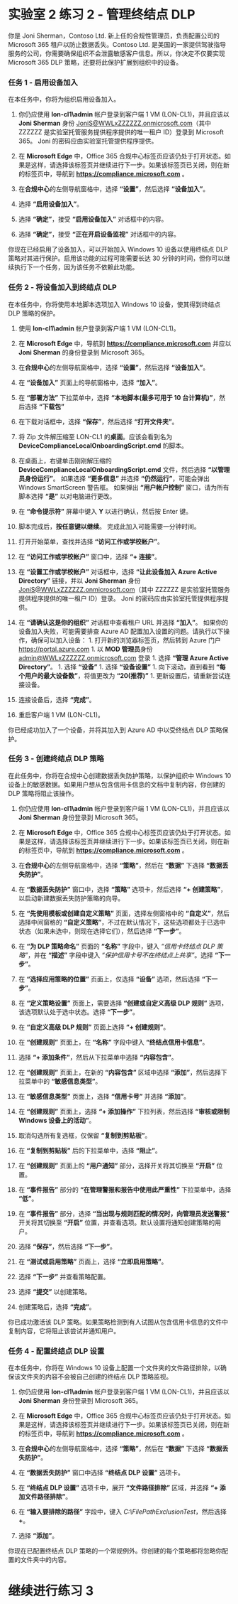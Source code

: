 ﻿# 实验室 2 练习 2 - 管理终结点 DLP

你是 Joni Sherman，Contoso Ltd. 新上任的合规性管理员，负责配置公司的 Microsoft 365 租户以防止数据丢失。Contoso Ltd. 是美国的一家提供驾驶指导服务的公司，你需要确保组织不会泄露敏感客户信息。所以，你决定不仅要实现 Microsoft 365 DLP 策略，还要将此保护扩展到组织中的设备。

### 任务 1 - 启用设备加入

在本任务中，你将为组织启用设备加入。 

1. 你仍应使用 **lon-cl1\admin** 帐户登录到客户端 1 VM (LON-CL1)，并且应该以 **Joni Sherman** 身份 JoniS@WWLxZZZZZZ.onmicrosoft.com（其中 ZZZZZZ 是实验室托管服务提供程序提供的唯一租户 ID）登录到 Microsoft 365。  Joni 的密码应由实验室托管提供程序提供。

2. 在 **Microsoft Edge** 中，Office 365 合规中心标签页应该仍处于打开状态。如果是这样，请选择该标签页并继续进行下一步。如果该标签页已关闭，则在新的标签页中，导航到 **https://compliance.microsoft.com** 。

3. 在**合规中心**的左侧导航窗格中，选择 **“设置”**，然后选择 **“设备加入”**。

4. 选择 **“启用设备加入”**。

5. 选择 **“确定”**，接受 **“启用设备加入”** 对话框中的内容。

6. 选择 **“确定”**，接受 **“正在开启设备监视”** 对话框中的内容。

你现在已经启用了设备加入，可以开始加入 Windows 10 设备以使用终结点 DLP 策略对其进行保护。启用该功能的过程可能需要长达 30 分钟的时间，但你可以继续执行下一个任务，因为该任务不依赖此功能。

### 任务 2 - 将设备加入到终结点 DLP

在本任务中，你将使用本地脚本选项加入 Windows 10 设备，使其得到终结点 DLP 策略的保护。

1. 使用 **lon-cl1\admin** 帐户登录到客户端 1 VM (LON-CL1)。

2. 在 **Microsoft Edge** 中，导航到 **https://compliance.microsoft.com** 并应以 **Joni Sherman** 的身份登录到 Microsoft 365。

3. 在**合规中心**的左侧导航窗格中，选择 **“设置”**，然后选择 **“设备加入”**。

4. 在 **“设备加入”** 页面上的导航窗格中，选择 **“加入”**。

5. 在 **“部署方法”** 下拉菜单中，选择 **“本地脚本(最多可用于 10 台计算机)”**，然后选择 **“下载包”**

6. 在下载对话框中，选择 **“保存”**，然后选择 **“打开文件夹”**。

7. 将 Zip 文件解压缩至 LON-CL1 的**桌面**。应该会看到名为 **DeviceComplianceLocalOnboardingScript.cmd** 的脚本。

8. 在桌面上，右键单击刚刚解压缩的 **DeviceComplianceLocalOnboardingScript.cmd** 文件，然后选择 **“以管理员身份运行”**。  如果选择 **“更多信息”** 并选择 **“仍然运行”**，可能会弹出 Windows SmartScreen 警告框。  如果弹出 **“用户帐户控制”** 窗口，请为所有脚本选择 **“是”** 以对电脑进行更改。

9. 在 **“命令提示符”** 屏幕中键入 **Y** 以进行确认，然后按 Enter 键。

10. 脚本完成后，**按任意键以继续**。  完成此加入可能需要一分钟时间。

11. 打开开始菜单，查找并选择 **“访问工作或学校帐户”**。

12. 在 **“访问工作或学校帐户”** 窗口中，选择 **“+ 连接”**。

13. 在 **“设置工作或学校帐户”** 对话框中，选择 **“让此设备加入 Azure Active Directory”** 链接，并以 **Joni Sherman** 身份 JoniS@WWLxZZZZZZ.onmicrosoft.com（其中 ZZZZZZ 是实验室托管服务提供程序提供的唯一租户 ID）登录。  Joni 的密码应由实验室托管提供程序提供。

14. 在 **“请确认这是你的组织”** 对话框中查看租户 URL 并选择 **“加入”**。  如果你的设备加入失败，可能需要排查 Azure AD 配置加入设置的问题。请执行以下操作，确保可以加入设备：
        1. 打开新的浏览器标签页，然后转到 Azure 门户 https://portal.azure.com
        1. 以 **MOD 管理员**身份 admin@WWLxZZZZZZ.onmicrosoft.com 登录
        1. 选择 **“管理 Azure Active Directory”**。
        1. 选择 **“设备”**
        1. 选择 **“设备设置”**
        1. 向下滚动，直到看到 **“每个用户的最大设备数”**，将值更改为 **“20(推荐)”**
        1. 更新设置后，请重新尝试连接设备。

15. 连接设备后，选择 **“完成”**。

16. 重启客户端 1 VM (LON-CL1)。

你已经成功加入了一个设备，并将其加入到 Azure AD 中以受终结点 DLP 策略保护。

### 任务 3 - 创建终结点 DLP 策略

在此任务中，你将在合规中心创建数据丢失防护策略，以保护组织中 Windows 10 设备上的敏感数据。如果用户想从包含信用卡信息的文档中复制内容，你创建的 DLP 策略将阻止该操作。

1. 你仍应使用 **lon-cl1\admin** 帐户登录到客户端 1 VM (LON-CL1)，并且应该以 **Joni Sherman** 身份登录到 Microsoft 365。 

2. 在 **Microsoft Edge** 中，Office 365 合规中心标签页应该仍处于打开状态。如果是这样，请选择该标签页并继续进行下一步。如果该标签页已关闭，则在新的标签页中，导航到 **https://compliance.microsoft.com** 。

3. 在**合规中心**的左侧导航窗格中，选择 **“策略”**，然后在 **“数据”** 下选择 **“数据丢失防护”**。

4. 在 **“数据丢失防护”** 窗口中，选择 **“策略”** 选项卡，然后选择 **“+ 创建策略”**，以启动新建数据丢失防护策略的向导。

5. 在 **“先使用模板或创建自定义策略”** 页面，选择左侧窗格中的 **“自定义”**，然后选择中间窗格的 **“自定义策略”**，不过在默认情况下，这些选项都处于已选中状态（如果未选中，则现在选择它们），然后选择 **“下一步”**。

6. 在 **“为 DLP 策略命名”** 页面的 **“名称”** 字段中，键入 *“信用卡终结点 DLP 策略”*，并在 **“描述”** 字段中键入 *“保护信用卡号不在终结点上共享”*。选择 **“下一步”**。

7. 在 **“选择应用策略的位置”** 页面上，仅选择 **“设备”** 选项，然后选择 **“下一步”**。

8. 在 **“定义策略设置”** 页面上，需要选择 **“创建或自定义高级 DLP 规则”** 选项，该选项默认处于选中状态。选择 **“下一步”**。

9. 在 **“自定义高级 DLP 规则”** 页面上选择 **“+ 创建规则”**。

10. 在 **“创建规则”** 页面上，在 **“名称”** 字段中键入 **“终结点信用卡信息”**。

11. 选择 **“+ 添加条件”**，然后从下拉菜单中选择 **“内容包含”**。

12. 在 **“创建规则”** 页面上，在新的 **“内容包含”** 区域中选择 **“添加”**，然后选择下拉菜单中的 **“敏感信息类型”**。

13. 在 **“敏感信息类型”** 页面上，选择 **“信用卡号”** 并选择 **“添加”**。

14. 在 **“创建规则”** 页面上，选择 **“+ 添加操作”** 下拉列表，然后选择 **“审核或限制 Windows 设备上的活动”**。

15. 取消勾选所有复选框，仅保留 **“复制到剪贴板”**。

16. 在 **“复制到剪贴板”** 后的下拉菜单中，选择 **“阻止”**。

17. 在 **“创建规则”** 页面上的 **“用户通知”** 部分，选择开关将其切换至 **“开启”** 位置。

18. 在 **“事件报告”** 部分的 **“在管理警报和报告中使用此严重性”** 下拉菜单中，选择 **“低”**。

19. 在 **“事件报告”** 部分，选择 **“当出现与规则匹配的情况时，向管理员发送警报”** 开关将其切换至 **“开启”** 位置，并查看选项。默认设置将通知创建策略的用户。

20. 选择 **“保存”**，然后选择 **“下一步”**。

21. 在 **“测试或启用策略”** 页面上，选择 **“立即启用策略”**。

22. 选择 **“下一步”** 并查看策略配置。

23. 选择 **“提交”** 以创建策略。

24. 创建策略后，选择 **“完成”**。

你已成功激活该 DLP 策略。如果策略检测到有人试图从包含信用卡信息的文件中复制内容，它将阻止该尝试并通知用户。

### 任务 4 - 配置终结点 DLP 设置

在本任务中，你将在 Windows 10 设备上配置一个文件夹的文件路径排除，以确保该文件夹的内容不会被自己创建的终结点 DLP 策略监视。

1. 你仍应使用 **lon-cl1\admin** 帐户登录到客户端 1 VM (LON-CL1)，并且应该以 **Joni Sherman** 身份登录到 Microsoft 365。 

2. 在 **Microsoft Edge** 中，Office 365 合规中心标签页应该仍处于打开状态。如果是这样，请选择该标签页并继续进行下一步。如果该标签页已关闭，则在新的标签页中，导航到 **https://compliance.microsoft.com** 。

3. 在**合规中心**的左侧导航窗格中，选择 **“策略”**，然后在 **“数据”** 下选择 **“数据丢失防护”**。

4. 在 **“数据丢失防护”** 窗口中选择 **“终结点 DLP 设置”** 选项卡。

5. 在 **“终结点 DLP 设置”** 选项卡中，展开 **“文件路径排除”** 区域，并选择 **“+ 添加文件路径排除”**。

6. 在 **“输入要排除的路径”** 字段中，键入 *C:\FilePathExclusionTest*，然后选择 **+**。

7. 选择 **“添加”**。

你现在已配置终结点 DLP 策略的一个常规例外。你创建的每个策略都将忽略你配置的文件夹中的内容。

# 继续进行练习 3 